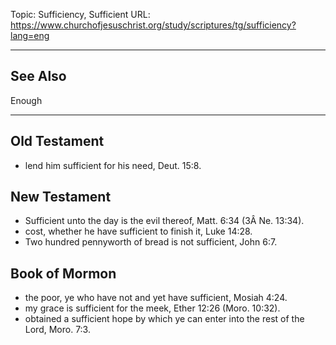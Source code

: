 Topic: Sufficiency, Sufficient
URL: https://www.churchofjesuschrist.org/study/scriptures/tg/sufficiency?lang=eng

---

## See Also

Enough

---

## Old Testament

- lend him sufficient for his need, Deut. 15:8.

## New Testament

- Sufficient unto the day is the evil thereof, Matt. 6:34 (3Â Ne. 13:34).
- cost, whether he have sufficient to finish it, Luke 14:28.
- Two hundred pennyworth of bread is not sufficient, John 6:7.

## Book of Mormon

- the poor, ye who have not and yet have sufficient, Mosiah 4:24.
- my grace is sufficient for the meek, Ether 12:26 (Moro. 10:32).
- obtained a sufficient hope by which ye can enter into the rest of the Lord, Moro. 7:3.

